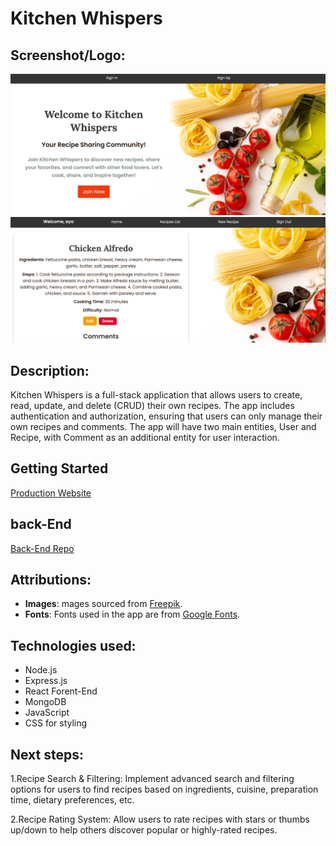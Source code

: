 # Kitchen Whispers

## Screenshot/Logo:
![Screenshot](./public/assets/Landing%20pagePNG.PNG)
![Screenshot](./public/assets/Home%20page.PNG)

## Description:
Kitchen Whispers is a full-stack application that allows users to create, read, update, and delete (CRUD) their own recipes. The app includes authentication and authorization, ensuring that users can only manage their own recipes and comments. The app will have two main entities, User and Recipe, with Comment as an additional entity for user interaction.

## Getting Started
<a href="https://kitchen-whispers-front-end-git-main-muhannedovs-projects.vercel.app/
"> Production Website</a>

## back-End 
<a href="https://github.com/Muhannedo/Kitchen-Whispers-Back-End"> Back-End Repo</a>

## Attributions: 
- **Images**: mages sourced from [Freepik](https://www.freepik.com).
- **Fonts**: Fonts used in the app are from [Google Fonts](https://fonts.google.com).


## Technologies used: 
- Node.js
- Express.js
- React Forent-End
- MongoDB 
- JavaScript
- CSS for styling

## Next steps: 

1.Recipe Search & Filtering: Implement advanced search and filtering options for users to find recipes based on ingredients, cuisine, preparation time, dietary preferences, etc.

2.Recipe Rating System: Allow users to rate recipes with stars or thumbs up/down to help others discover popular or highly-rated recipes.

